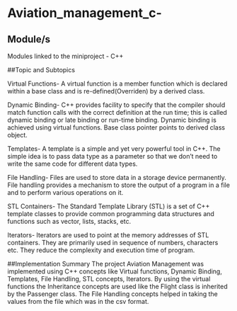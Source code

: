 # Aviation_management_c-
<h2>Module/s</h2> 
Modules linked to the miniproject - C++ 

##Topic and Subtopics

Virtual Functions- A virtual function is a member function which is declared within a base class and is re-defined(Overriden) by a derived class.

Dynamic Binding- C++ provides facility to specify that the compiler should match function calls with the correct definition at the run time; this is called dynamic binding or late binding or run-time binding. Dynamic binding is achieved using virtual functions. Base class pointer points to derived class object.

Templates- A template is a simple and yet very powerful tool in C++. The simple idea is to pass data type as a parameter so that we don’t need to write the same code for different data types.

File Handling- Files are used to store data in a storage device permanently. File handling provides a mechanism to store the output of a program in a file and to perform various operations on it.

STL Containers- The Standard Template Library (STL) is a set of C++ template classes to provide common programming data structures and functions such as vector, lists, stacks, etc.

Iterators- Iterators are used to point at the memory addresses of STL containers. They are primarily used in sequence of numbers, characters etc. They reduce the complexity and execution time of program.

##Implementation Summary 
The project Aviation Management was implemented using C++ concepts like Virtual functions, Dynamic Binding, Templates, File Handling, STL concepts, Iterators.
By using the virtual functions the Inheritance concepts are used like the Flight class is inherited by the Passenger class. The File Handling concepts helped in taking the values from the file which was in the csv format.  
